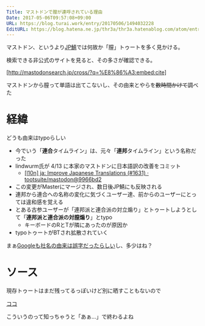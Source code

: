 ```yaml
---
Title: マストドンで膣が連呼されている理由
Date: 2017-05-06T09:57:08+09:00
URL: https://blog.turai.work/entry/20170506/1494032228
EditURL: https://blog.hatena.ne.jp/thr3a/thr3a.hatenablog.com/atom/entry/10328749687243543613
---
```


マストドン、というより[JP鯖](https://mstdn.jp/about)では何故か「膣」トゥートを多く見かける。

検索できる非公式のサイトを見ると、その多さが確認できる。

[http://mastodonsearch.jp/cross/?q=%E8%86%A3:embed:cite]

マストドンから膣って単語は出てこないし、その由来とやらを~~数時間かけて~~調べた

# 経緯

どうも由来はtypoらしい

- 今でいう「**連合**タイムライン」は、元々「**連邦**タイムライン」という名称だった
- lindwurm氏が 4/13 に本家のマストドンに日本語訳の改善をコミット
  - [[l10n] ja: Improve Japanese Translations (#1631) · tootsuite/mastodon@9966bd2](https://github.com/tootsuite/mastodon/commit/9966bd27c2f568b34dc6d6d428301120b2153182)
- この変更がMasterにマージされ、数日後JP鯖にも反映される
- 連邦から連合への名称の変化に気づくユーザー達、前からのユーザーにとっては違和感を覚える
- とある古参ユーザーが「連邦派と連合派の対立煽り」とトゥートしようとして「**連邦派と連合派の対膣煽り**」とtypo
  - キーボードのRとTが隣にあったのが原因か
- typoトゥートがBTされ拡散されていく


まぁ[Googleも社名の由来は誤字だったらしい](https://ja.wikipedia.org/wiki/Google#.E5.90.8D.E5.89.8D.E3.81.AE.E7.94.B1.E6.9D.A5)し、多少はね？

# ソース

現存トゥートはまだ残ってるっぽいけど別に晒すこともないので

[ココ](https://mstdn.jp/@sgcyu/6113116)


こういうのって知っちゃうと「あぁ…」で終わるよね
